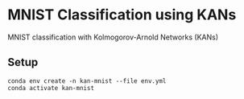 # MNIST Classification using KANs
MNIST classification with Kolmogorov-Arnold Networks (KANs)

## Setup
```
conda env create -n kan-mnist --file env.yml
conda activate kan-mnist
```
